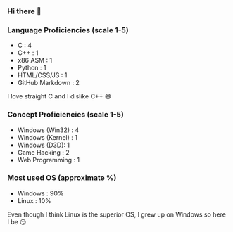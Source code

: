 ### Hi there 👋

### Language Proficiencies (scale 1-5)
- C : 4
- C++ : 1
- x86 ASM : 1
- Python : 1
- HTML/CSS/JS : 1
- GitHub Markdown : 2

I love straight C and I dislike C++ 😄

### Concept Proficiencies (scale 1-5)
- Windows (Win32) : 4
- Windows (Kernel) : 1
- Windows (D3D): 1
- Game Hacking : 2
- Web Programming : 1

### Most used OS (approximate %)
- Windows : 90%
- Linux : 10%

Even though I think Linux is the superior OS, I grew up on Windows so here I be 😏

<!--
**Volkanite/Volkanite** is a ✨ _special_ ✨ repository because its `README.md` (this file) appears on your GitHub profile.

Here are some ideas to get you started:

- 🔭 I’m currently working on ...
- 🌱 I’m currently learning ...
- 👯 I’m looking to collaborate on ...
- 🤔 I’m looking for help with ...
- 💬 Ask me about ...
- 📫 How to reach me: ...
- 😄 Pronouns: ...
- ⚡ Fun fact: ...
-->
